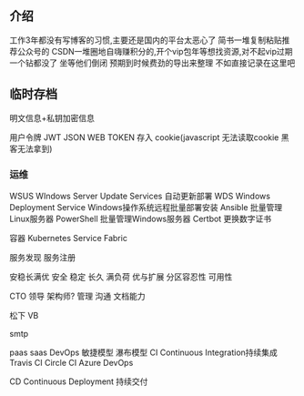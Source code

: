 ## 介绍
工作3年都没有写博客的习惯,主要还是国内的平台太恶心了
简书一堆复制粘贴推荐公众号的
CSDN一堆圈地自嗨赚积分的,开个vip包年等想找资源,对不起vip过期一个钻都没了
坐等他们倒闭 预期到时候费劲的导出来整理
不如直接记录在这里吧

## 临时存档


明文信息+私钥加密信息


用户令牌
JWT JSON WEB TOKEN
存入  cookie(javascript 无法读取cookie 黑客无法拿到)

### 运维
WSUS WIndows Server Update Services 自动更新部署
WDS Windows Deployment Service Windows操作系统远程批量部署安装
Ansible 批量管理Linux服务器
PowerShell 批量管理Windows服务器
Certbot 更换数字证书

容器
Kubernetes
Service Fabric

服务发现 服务注册


安稳长满优
安全 稳定 长久 满负荷 优与扩展
分区容忍性 可用性

CTO 领导
架构师? 管理 沟通 文档能力

松下 VB

smtp

paas saas
DevOps
敏捷模型 瀑布模型
CI Continuous Integration持续集成
Travis CI Circle CI Azure DevOps

CD Continuous Deployment 持续交付
